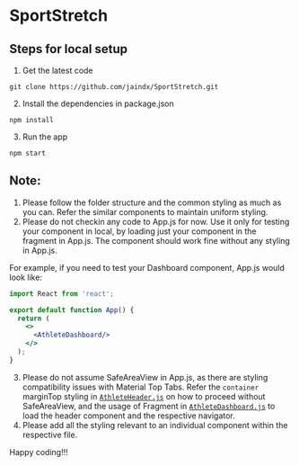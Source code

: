 # SportStretch

## Steps for local setup

1. Get the latest code
```
git clone https://github.com/jaindx/SportStretch.git
```

2. Install the dependencies in package.json
```
npm install
```
3. Run the app
```
npm start
```

## Note:

1. Please follow the folder structure and the common styling as much as you can. Refer the similar components to maintain uniform styling.
2. Please do not checkin any code to App.js for now. Use it only for testing your component in local, by loading just your component in the fragment in App.js. The component should work fine without any styling in App.js.

For example, if you need to test your Dashboard component, App.js would look like:
```jsx
import React from 'react';

export default function App() {
  return (
    <>
      <AthleteDashboard/>
    </>
  );
}
```
3. Please do not assume SafeAreaView in App.js, as there are styling compatibility issues with Material Top Tabs. Refer the `container` marginTop styling in [`AthleteHeader.js`](app/components/athlete/AthleteHeader.js) on how to proceed without SafeAreaView, and the usage of Fragment in [`AthleteDashboard.js`](app/screens/athlete/AthleteDashboard.js) to load the header component and the respective navigator.
4. Please add all the styling relevant to an individual component within the respective file.

Happy coding!!!
